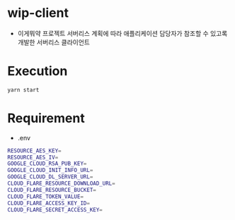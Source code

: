 # wip-client

- 이게뭐약 프로젝트 서버리스 계획에 따라 애플리케이션 담당자가 참조할 수 있고록 개발한 서버리스 클라이언트

# Execution

```bash
yarn start
```

# Requirement

- .env

```bash
RESOURCE_AES_KEY=
RESOURCE_AES_IV=
GOOGLE_CLOUD_RSA_PUB_KEY=
GOOGLE_CLOUD_INIT_INFO_URL=
GOOGLE_CLOUD_DL_SERVER_URL=
CLOUD_FLARE_RESOURCE_DOWNLOAD_URL=
CLOUD_FLARE_RESOURCE_BUCKET=
CLOUD_FLARE_TOKEN_VALUE=
CLOUD_FLARE_ACCESS_KEY_ID=
CLOUD_FLARE_SECRET_ACCESS_KEY=
```
